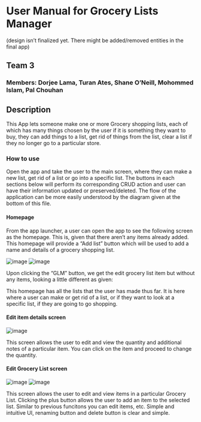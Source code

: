# User Manual for Grocery Lists Manager
 
(design isn’t finalized yet. There might be added/removed entities in the final app)
 
## Team 3
### Members: Dorjee Lama, Turan Ates, Shane O’Neill, Mohommed Islam, Pal Chouhan
 
## Description
This App lets someone make one or more Grocery shopping lists, each of which has many things chosen by the user if it is something they want to buy, they can add things to a list, get rid of things from the list, clear a list if they no longer go to a particular store.

### How to use
Open the app and take the user to the main screen, where they can make a new list, get rid of a list or go into a specific list. The buttons in each sections below will perform its corresponding CRUD action and user can have their information updated or preserved/deleted. The flow of the application can be more easily understood by the diagram given at the bottom of this file.

#### Homepage

From the app launcher, a user can open the app to see the following screen as the homepage. This is, given that there aren’t any items already added. This homepage will provide a “Add list” button which will be used to add a name and details of a grocery shopping list.

![image](https://user-images.githubusercontent.com/19346467/204436473-85848aef-ff6a-4d6e-accd-371e024b57ca.png)
![image](https://user-images.githubusercontent.com/19346467/204436173-d24e0032-9f19-4d96-8d61-8ee841f2bd80.png)

 
Upon clicking the “GLM” button, we get the edit grocery list item but without any items, looking a little different as given: 



This homepage has all the lists that the user has made thus far. It is here where a user can make or get rid of a list, or if they want to look at a specific list, if they are going to go shopping.

#### Edit item details screen
![image](https://user-images.githubusercontent.com/19346467/204436547-97bbf5a5-d726-453a-9185-e112fb227c09.png)


This screen allows the user to edit and view the quantity and additional notes of a particular item. You can click on the item and proceed to change the quantity. 

#### Edit Grocery List screen

![image](https://user-images.githubusercontent.com/19346467/204436473-85848aef-ff6a-4d6e-accd-371e024b57ca.png)
![image](https://user-images.githubusercontent.com/19346467/204436318-f410255d-a65e-40d3-8522-eaa3ed55b1da.png)

This screen allows the user to edit and view items in a particular Grocery List.
Clicking the plus button allows the user to add an item to the selected list.
Similar to previous funcitons you can edit items, etc. Simple and intuitive UI, renaming button and delete button is clear and simple.
